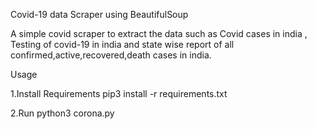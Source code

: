 Covid-19 data Scraper using BeautifulSoup



A simple covid scraper to extract the data such as Covid cases in india , Testing of covid-19 in india and state wise report of all confirmed,active,recovered,death cases in india.

Usage

1.Install Requirements pip3 install -r requirements.txt

2.Run python3 corona.py
